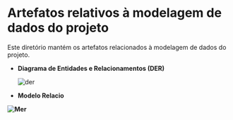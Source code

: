 # Artefatos relativos à modelagem de dados do projeto

Este diretório mantém os artefatos relacionados à modelagem de dados do projeto. 

<!-- Os principais documentos a serem produzidos são: -->

- <b>Diagrama de Entidades e Relacionamentos (DER)</b>

  ![der](https://github.com/leoalmeidabraga/Teste/assets/127418501/2f9010e8-318f-46c5-933e-1fe433b0a7d4)

	<!-- * Apresentar o DER em imagem vetorial para evitar perda de qualidade com renderização em resolução específica. -->

- <b>Modelo Relacio<b>

![Mer](https://github.com/leoalmeidabraga/Teste/assets/127418501/35d417ec-943e-4586-bd4b-45a051a03ba3)

<!-- * Apresentar o modelo relacional em imagem vetorial para evitar perda de qualidade com renderização em resolução específica. -->

<!-- Demais artefatos que julgar pertinentes. -->
